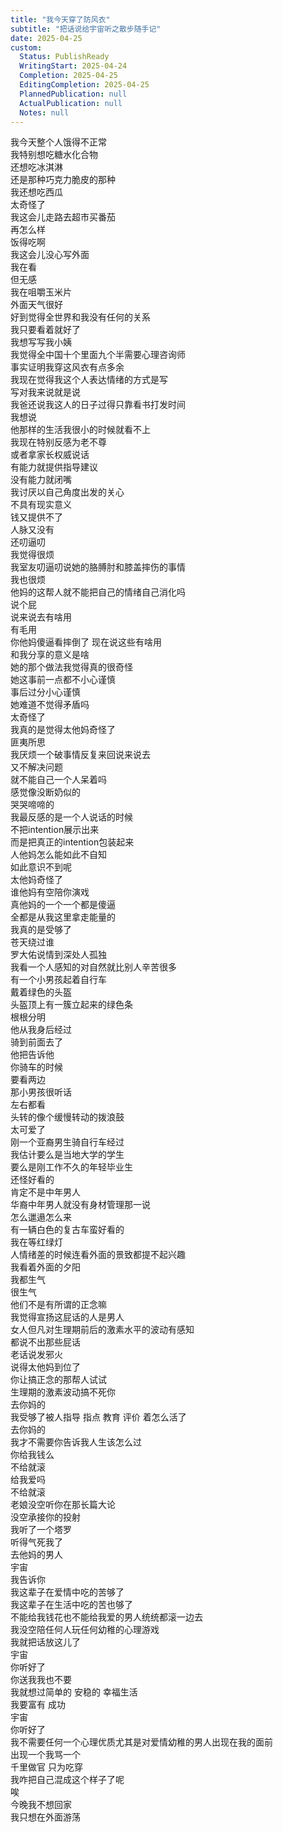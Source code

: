 ```yaml
---      
title: "我今天穿了防风衣"      
subtitle: "把话说给宇宙听之散步随手记"      
date: 2025-04-25      
custom:      
  Status: PublishReady      
  WritingStart: 2025-04-24      
  Completion: 2025-04-25      
  EditingCompletion: 2025-04-25      
  PlannedPublication: null      
  ActualPublication: null      
  Notes: null      
---          
```

我今天整个人饿得不正常        
我特别想吃糖水化合物        
还想吃冰淇淋        
还是那种巧克力脆皮的那种          
我还想吃西瓜        
太奇怪了          
我这会儿走路去超市买番茄        
再怎么样        
饭得吃啊          
我这会儿没心写外面        
我在看        
但无感        
我在咀嚼玉米片          
外面天气很好        
好到觉得全世界和我没有任何的关系        
我只要看着就好了          
我想写写我小姨        
我觉得全中国十个里面九个半需要心理咨询师          
事实证明我穿这风衣有点多余          
我现在觉得我这个人表达情绪的方式是写        
写对我来说就是说          
我爸还说我这人的日子过得只靠看书打发时间        
我想说        
他那样的生活我很小的时候就看不上        
我现在特别反感为老不尊        
或者拿家长权威说话        
有能力就提供指导建议        
没有能力就闭嘴        
我讨厌以自己角度出发的关心        
不具有现实意义        
钱又提供不了        
人脉又没有        
还叨逼叨        
我觉得很烦          
我室友叨逼叨说她的胳膊肘和膝盖摔伤的事情        
我也很烦        
他妈的这帮人就不能把自己的情绪自己消化吗        
说个屁        
说来说去有啥用        
有毛用        
你他妈傻逼看摔倒了 现在说这些有啥用        
和我分享的意义是啥        
她的那个做法我觉得真的很奇怪        
她这事前一点都不小心谨慎        
事后过分小心谨慎        
她难道不觉得矛盾吗        
太奇怪了        
我真的是觉得太他妈奇怪了        
匪夷所思          
我厌烦一个破事情反复来回说来说去        
又不解决问题        
就不能自己一个人呆着吗        
感觉像没断奶似的        
哭哭啼啼的          
我最反感的是一个人说话的时候        
不把intention展示出来        
而是把真正的intention包装起来        
人他妈怎么能如此不自知        
如此意识不到呢        
太他妈奇怪了          
谁他妈有空陪你演戏        
真他妈的一个一个都是傻逼        
全都是从我这里拿走能量的          
我真的是受够了          
苍天绕过谁          
罗大佑说情到深处人孤独        
我看一个人感知的对自然就比别人辛苦很多          
有一个小男孩起着自行车        
戴着绿色的头盔        
头盔顶上有一簇立起来的绿色条        
根根分明        
他从我身后经过        
骑到前面去了        
他把告诉他        
你骑车的时候        
要看两边        
那小男孩很听话        
左右都看        
头转的像个缓慢转动的拨浪鼓        
太可爱了          
刚一个亚裔男生骑自行车经过        
我估计要么是当地大学的学生        
要么是刚工作不久的年轻毕业生        
还怪好看的        
肯定不是中年男人        
华裔中年男人就没有身材管理那一说        
怎么邋遢怎么来          
有一辆白色的复古车蛮好看的          
我在等红绿灯          
人情绪差的时候连看外面的景致都提不起兴趣          
我看着外面的夕阳        
我都生气        
很生气          
他们不是有所谓的正念嘛        
我觉得宣扬这屁话的人是男人        
女人但凡对生理期前后的激素水平的波动有感知        
都说不出那些屁话          
老话说发邪火        
说得太他妈到位了        
你让搞正念的那帮人试试        
生理期的激素波动搞不死你        
去你妈的        
我受够了被人指导 指点 教育 评价 着怎么活了        
去你妈的          
我才不需要你告诉我人生该怎么过        
你给我钱么        
不给就滚        
给我爱吗        
不给就滚        
老娘没空听你在那长篇大论        
没空承接你的投射          
我听了一个塔罗        
听得气死我了        
去他妈的男人          
宇宙        
我告诉你        
我这辈子在爱情中吃的苦够了        
我这辈子在生活中吃的苦也够了          
不能给我钱花也不能给我爱的男人统统都滚一边去        
我没空陪任何人玩任何幼稚的心理游戏          
我就把话放这儿了        
宇宙        
你听好了        
你送我我也不要          
我就想过简单的 安稳的 幸福生活        
我要富有 成功           
宇宙        
你听好了        
我不需要任何一个心理优质尤其是对爱情幼稚的男人出现在我的面前        
出现一个我骂一个          
千里做官 只为吃穿        
我咋把自己混成这个样子了呢        
唉          
今晚我不想回家        
我只想在外面游荡          
      